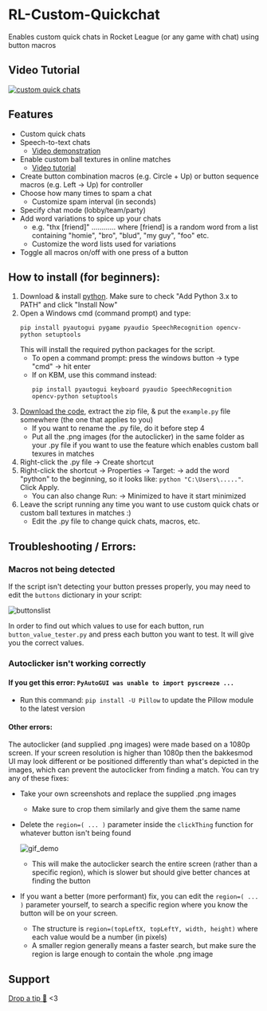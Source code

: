 # RL-Custom-Quickchat

Enables custom quick chats in Rocket League (or any game with chat) using button macros

## Video Tutorial

[![custom quick chats](https://i.imgur.com/U83sQM9.png)](https://youtu.be/G0Lperc-UU0)

## Features

- Custom quick chats
- Speech-to-text chats
  - [Video demonstration](https://youtu.be/cqEdJQ-X7X4)
- Enable custom ball textures in online matches
  - [Video tutorial](https://youtu.be/qjvJxKlpNx0)
- Create button combination macros (e.g. Circle + Up) or button sequence macros (e.g. Left → Up) for controller
- Choose how many times to spam a chat
  - Customize spam interval (in seconds)
- Specify chat mode (lobby/team/party)
- Add word variations to spice up your chats
  - e.g. "thx [friend]" ............ where [friend] is a random word from a list containing "homie", "bro", "blud", "my guy", "foo" etc.
  - Customize the word lists used for variations
- Toggle all macros on/off with one press of a button

## How to install (for beginners):

1. Download & install [python](https://www.python.org/getit/). Make sure to check "Add Python 3.x to PATH" and click "Install Now"
2. Open a Windows cmd (command prompt) and type:
   ```
   pip install pyautogui pygame pyaudio SpeechRecognition opencv-python setuptools
   ```
   This will install the required python packages for the script.
   - To open a command prompt: press the windows button → type "cmd" → hit enter
   - If on KBM, use this command instead:
     ```
     pip install pyautogui keyboard pyaudio SpeechRecognition opencv-python setuptools
     ```
3. [Download the code](https://github.com/smallest-cock/RL-Custom-Quickchat/archive/refs/heads/main.zip), extract the zip file, & put the `example.py` file somewhere (the one that applies to you)
   - If you want to rename the .py file, do it before step 4
   - Put all the .png images (for the autoclicker) in the same folder as your .py file if you want to use the feature which enables custom ball texures in matches
4. Right-click the .py file → Create shortcut
5. Right-click the shortcut → Properties → Target: → add the word "python" to the beginning, so it looks like: `python "C:\Users\....."`. Click Apply.
   - You can also change Run: → Minimized to have it start minimized
6. Leave the script running any time you want to use custom quick chats or custom ball textures in matches :)
   - Edit the .py file to change quick chats, macros, etc.

## Troubleshooting / Errors:

### Macros not being detected

If the script isn't detecting your button presses properly, you may need to edit the `buttons` dictionary in your script:

![buttonslist](https://github.com/smallest-cock/RL-Custom-Quickchat/assets/48503773/9ccc127d-c148-463a-8992-cbc14e33e19a)

In order to find out which values to use for each button, run `button_value_tester.py` and press each button you want to test. It will give you the correct values.

### Autoclicker isn't working correctly

#### If you get this error: `PyAutoGUI was unable to import pyscreeze ...`

- Run this command: `pip install -U Pillow` to update the Pillow module to the latest version

#### Other errors:

The autoclicker (and supplied .png images) were made based on a 1080p screen. If your screen resolution is higher than 1080p then the bakkesmod UI may look different or be positioned differently than what's depicted in the images, which can prevent the autoclicker from finding a match. You can try any of these fixes:

- Take your own screenshots and replace the supplied .png images
  - Make sure to crop them similarly and give them the same name
- Delete the `region=( ... )` parameter inside the `clickThing` function for whatever button isn't being found

  ![gif_demo](https://github.com/smallest-cock/RL-Custom-Quickchat/assets/48503773/ba8bf2a7-edb1-472f-8275-5d610b75f3e4)

  - This will make the autoclicker search the entire screen (rather than a specific region), which is slower but should give better chances at finding the button

- If you want a better (more performant) fix, you can edit the `region=( ... )` parameter yourself, to search a specific region where you know the button will be on your screen.
  - The structure is `region=(topLeftX, topLeftY, width, height)` where each value would be a number (in pixels)
  - A smaller region generally means a faster search, but make sure the region is large enough to contain the whole .png image

## Support

[Drop a tip 🙏](https://cash.app/$naptime559) <3
